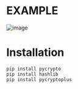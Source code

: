 # EXAMPLE
![image](https://user-images.githubusercontent.com/59103139/181214262-2112bc42-7269-466b-93c3-d86a20318ac2.png)


# Installation

```
pip install pycrypto
pip install hashlib
pip install pycryptoplus
```


